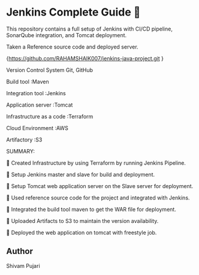 # Jenkins Complete Guide 🚀
This repository contains a full setup of Jenkins with CI/CD pipeline, SonarQube integration, and Tomcat deployment.

Taken a Reference source code and deployed  server.

{https://github.com/RAHAMSHAIK007/jenkins-java-project.git }

Version Control System Git, GitHub

Build tool :Maven

Integration tool :Jenkins

Application server :Tomcat

Infrastructure as a code :Terraform

Cloud Environment :AWS

Artifactory :S3

SUMMARY:

 Created Infrastructure by using Terraform by running Jenkins Pipeline.

 Setup Jenkins master and slave for build and deployment.

 Setup Tomcat web application server on the Slave server for deployment.

 Used reference source code for the project and integrated with Jenkins.

 Integrated the build tool maven to get the WAR file for deployment.

 Uploaded Artifacts to S3 to maintain the version availability.

 Deployed the web application on tomcat with freestyle job.



## Author

Shivam Pujari
